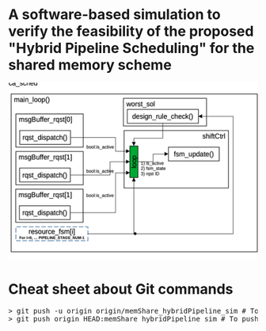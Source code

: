 # A software-based simulation to verify the feasibility of the proposed "Hybrid Pipeline Scheduling" for the shared memory scheme

![Alt text](https://github.com/tsengs0/InformationBottleneck_RTL_Generator/blob/memShare_hybridPipeline_sim/sim_design_spec_21.Nov.2023.png)

# Cheat sheet about Git commands
<pre>
> git push -u origin origin/memShare_hybridPipeline_sim # To push the latest commit onto the detached HEAD (but the remote branch is still unchanged)
> git push origin HEAD:memShare_hybridPipeline_sim # To push the current detached HEAD onto the remote branch
</pre>
